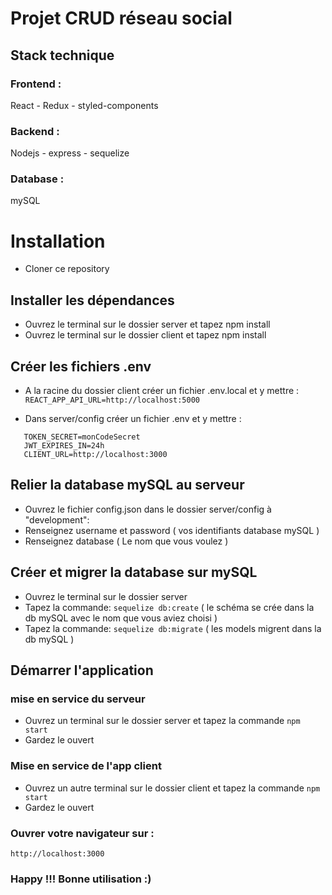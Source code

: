 # Projet CRUD réseau social

## Stack technique 

### Frontend :
  React - Redux - styled-components
  
### Backend :
  Nodejs - express - sequelize
  
### Database :
  mySQL

# Installation

- Cloner ce repository

## Installer les dépendances
- Ouvrez le terminal sur le dossier server et tapez npm install
- Ouvrez le terminal sur le dossier client et tapez npm install

## Créer les fichiers .env
- A la racine du dossier client créer un fichier .env.local et y mettre :
 ```REACT_APP_API_URL=http://localhost:5000```

- Dans server/config créer un fichier .env et y mettre :
 ```PORT=5000
    TOKEN_SECRET=monCodeSecret
    JWT_EXPIRES_IN=24h
    CLIENT_URL=http://localhost:3000
 ```

## Relier la database mySQL au serveur
- Ouvrez le fichier config.json dans le dossier server/config à "development":
- Renseignez username et password ( vos identifiants database mySQL )
- Renseignez database ( Le nom que vous voulez )

## Créer et migrer la database sur mySQL
- Ouvrez le terminal sur le dossier server
- Tapez la commande: ```sequelize db:create``` ( le schéma se crée dans la db mySQL avec le nom que vous aviez choisi )
- Tapez la commande: ```sequelize db:migrate``` ( les models migrent dans la db mySQL )

## Démarrer l'application

### mise en service du serveur
- Ouvrez un terminal sur le dossier server et tapez la commande ```npm start``` 
- Gardez le ouvert

### Mise en service de l'app client
- Ouvrez un autre terminal sur le dossier client et tapez la commande ```npm start```
- Gardez le ouvert

### Ouvrer votre navigateur sur :
```
http://localhost:3000
```

### Happy !!! Bonne utilisation :)

